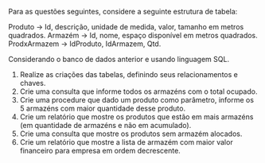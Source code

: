 Para as questões seguintes, considere a seguinte estrutura de tabela:

Produto -> Id, descrição, unidade de medida, valor, tamanho em metros quadrados.
Armazém -> Id, nome, espaço disponível em metros quadrados.
ProdxArmazem -> IdProduto, IdArmazem, Qtd.



Considerando o banco de dados anterior e usando linguagem SQL.
1. Realize as criações das tabelas, definindo seus relacionamentos e chaves.
2. Crie uma consulta que informe todos os armazéns com o total ocupado.
3. Crie uma procedure que dado um produto como parâmetro, informe os 5 armazéns com maior quantidade desse
produto.
4. Crie um relatório que mostre os produtos que estão em mais armazéns (em quantidade de armazéns e não em
acumulado).
5. Crie uma consulta que mostre os produtos sem armazém alocados.
6. Crie um relatório que mostre a lista de armazém com maior valor financeiro para empresa em ordem decrescente.